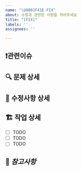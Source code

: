 ```yaml
---
name: "\U0001F41E FIX"
about: 수정과 관련된 사항을 적어주세요
title: "[FIX]"
labels: ''
assignees: ''

---
```


## ❗️관련이슈 


## 🔍 문제 상세


## 📝 수정사항 상세


## 🏗️ 작업 상세
 - [ ] TODO
 - [ ] TODO
 - [ ] TODO

## 👀 ***참고사항***
